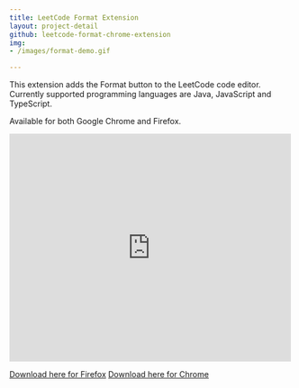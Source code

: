 ```yaml
---
title: LeetCode Format Extension
layout: project-detail
github: leetcode-format-chrome-extension
img:
- /images/format-demo.gif

---
```



This extension adds the Format button to the LeetCode code editor. Currently supported programming languages are Java, JavaScript and TypeScript.

Available for both Google Chrome and Firefox.

<iframe style="border: none;" src="https://cards.producthunt.com/cards/posts/279437?v=1" width="500" height="405" frameborder="0" scrolling="no" allowfullscreen></iframe>


[Download here for Firefox](https://addons.mozilla.org/en-US/firefox/addon/leetcode-format/) 
[Download here for Chrome](https://chrome.google.com/webstore/detail/leetcode-format/imogghebhifnnlgogigikjecilkicfpp?hl=en)
